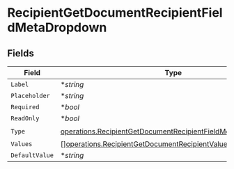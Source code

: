 # RecipientGetDocumentRecipientFieldMetaDropdown


## Fields

| Field                                                                                                                                          | Type                                                                                                                                           | Required                                                                                                                                       | Description                                                                                                                                    |
| ---------------------------------------------------------------------------------------------------------------------------------------------- | ---------------------------------------------------------------------------------------------------------------------------------------------- | ---------------------------------------------------------------------------------------------------------------------------------------------- | ---------------------------------------------------------------------------------------------------------------------------------------------- |
| `Label`                                                                                                                                        | **string*                                                                                                                                      | :heavy_minus_sign:                                                                                                                             | N/A                                                                                                                                            |
| `Placeholder`                                                                                                                                  | **string*                                                                                                                                      | :heavy_minus_sign:                                                                                                                             | N/A                                                                                                                                            |
| `Required`                                                                                                                                     | **bool*                                                                                                                                        | :heavy_minus_sign:                                                                                                                             | N/A                                                                                                                                            |
| `ReadOnly`                                                                                                                                     | **bool*                                                                                                                                        | :heavy_minus_sign:                                                                                                                             | N/A                                                                                                                                            |
| `Type`                                                                                                                                         | [operations.RecipientGetDocumentRecipientFieldMetaTypeDropdown](../../models/operations/recipientgetdocumentrecipientfieldmetatypedropdown.md) | :heavy_check_mark:                                                                                                                             | N/A                                                                                                                                            |
| `Values`                                                                                                                                       | [][operations.RecipientGetDocumentRecipientValue3](../../models/operations/recipientgetdocumentrecipientvalue3.md)                             | :heavy_minus_sign:                                                                                                                             | N/A                                                                                                                                            |
| `DefaultValue`                                                                                                                                 | **string*                                                                                                                                      | :heavy_minus_sign:                                                                                                                             | N/A                                                                                                                                            |